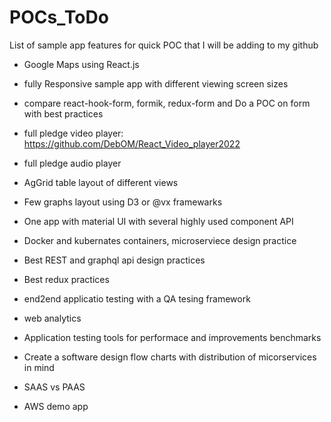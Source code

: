 # POCs_ToDo
List of sample app features for quick POC that I will be adding to my github

* Google Maps using React.js

* fully Responsive sample app with different viewing screen sizes

* compare react-hook-form, formik, redux-form and Do a POC on form with best practices

* full pledge video player: https://github.com/DebOM/React_Video_player2022

* full pledge audio player

* AgGrid table layout of different views

* Few graphs layout using D3 or @vx framewarks

* One app with material UI with several highly used component API

* Docker and kubernates containers, microserviece design practice

* Best REST and graphql api design practices

* Best redux practices

* end2end applicatio testing with a QA tesing framework

* web analytics

* Application testing tools for performace and improvements benchmarks

* Create a software design flow charts with distribution of micorservices in mind

* SAAS vs PAAS

* AWS demo app
